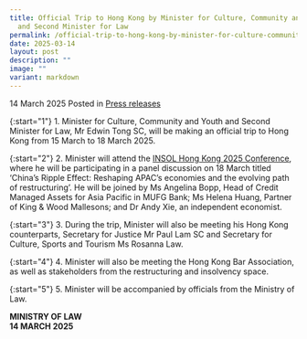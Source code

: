 ```yaml
---
title: Official Trip to Hong Kong by Minister for Culture, Community and Youth
  and Second Minister for Law
permalink: /official-trip-to-hong-kong-by-minister-for-culture-community-and-youth-and-second-minister-for-law/
date: 2025-03-14
layout: post
description: ""
image: ""
variant: markdown
---
```

14 March 2025 Posted in [Press releases](/news/press-releases)

{:start="1"}
1.&nbsp;Minister for Culture, Community and Youth and Second Minister for Law, Mr Edwin Tong SC, will be making an official trip to Hong Kong from 15 March to 18 March 2025.
 
{:start="2"}
2.&nbsp;Minister will attend the <a href="https://events.insol.org/website/14626/home/">INSOL Hong Kong 2025 Conference</a>, where he will be participating in a panel discussion on 18 March titled ‘China’s Ripple Effect: Reshaping APAC’s economies and the evolving path of restructuring’. He will be joined by Ms Angelina Bopp, Head of Credit Managed Assets for Asia Pacific in MUFG Bank; Ms Helena Huang, Partner of King &amp; Wood Mallesons; and Dr Andy Xie, an independent economist.

{:start="3"}
3.&nbsp;During the trip, Minister will also be meeting his Hong Kong counterparts, Secretary for Justice Mr Paul Lam SC and Secretary for Culture, Sports and Tourism Ms Rosanna Law.

{:start="4"}
4.&nbsp;Minister will also be meeting the Hong Kong Bar Association, as well as stakeholders from the restructuring and insolvency space.

{:start="5"}
5.&nbsp;Minister will be accompanied by officials from the Ministry of Law.

**MINISTRY OF LAW**
<br>**14 MARCH 2025**

